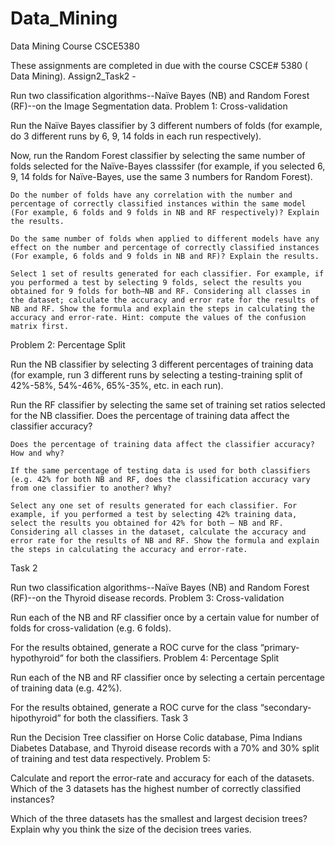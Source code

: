 # Data_Mining
Data Mining Course CSCE5380


These assignments are completed in due with the course CSCE# 5380 ( Data Mining). 
Assign2_Task2 - 

Run two classification algorithms--Naïve Bayes (NB) and Random Forest (RF)--on the Image Segmentation data.
Problem 1: Cross-validation

Run the Naïve Bayes classifier by 3 different numbers of folds (for example, do 3 different runs by 6, 9, 14 folds in each run respectively).

Now, run the Random Forest classifier by selecting the same number of folds selected for the Naïve-Bayes classsifer (for example, if you selected 6, 9, 14 folds for Naïve-Bayes, use the same 3 numbers for Random Forest).

    Do the number of folds have any correlation with the number and percentage of correctly classified instances within the same model (For example, 6 folds and 9 folds in NB and RF respectively)? Explain the results.

    Do the same number of folds when applied to different models have any effect on the number and percentage of correctly classified instances (For example, 6 folds and 9 folds in NB and RF)? Explain the results.

    Select 1 set of results generated for each classifier. For example, if you performed a test by selecting 9 folds, select the results you obtained for 9 folds for both–NB and RF. Considering all classes in the dataset; calculate the accuracy and error rate for the results of NB and RF. Show the formula and explain the steps in calculating the accuracy and error-rate. Hint: compute the values of the confusion matrix first.

Problem 2: Percentage Split

Run the NB classifier by selecting 3 different percentages of training data (for example, run 3 different runs by selecting a testing-training split of 42%-58%, 54%-46%, 65%-35%, etc. in each run).

Run the RF classifier by selecting the same set of training set ratios selected for the NB classifier. Does the percentage of training data affect the classifier accuracy?

    Does the percentage of training data affect the classifier accuracy? How and why?

    If the same percentage of testing data is used for both classifiers (e.g. 42% for both NB and RF, does the classification accuracy vary from one classifier to another? Why?

    Select any one set of results generated for each classifier. For example, if you performed a test by selecting 42% training data, select the results you obtained for 42% for both – NB and RF. Considering all classes in the dataset, calculate the accuracy and error rate for the results of NB and RF. Show the formula and explain the steps in calculating the accuracy and error-rate.

Task 2

Run two classification algorithms--Naïve Bayes (NB) and Random Forest (RF)--on the Thyroid disease records.
Problem 3: Cross-validation

Run each of the NB and RF classifier once by a certain value for number of folds for cross-validation (e.g. 6 folds).

For the results obtained, generate a ROC curve for the class “primary-hypothyroid” for both the classifiers.
Problem 4: Percentage Split

Run each of the NB and RF classifier once by selecting a certain percentage of training data (e.g. 42%).

For the results obtained, generate a ROC curve for the class “secondary-hipothyroid” for both the classifiers.
Task 3

Run the Decision Tree classifier on Horse Colic database, Pima Indians Diabetes Database, and Thyroid disease records with a 70% and 30% split of training and test data respectively.
Problem 5:

Calculate and report the error-rate and accuracy for each of the datasets. Which of the 3 datasets has the highest number of correctly classified instances?

Which of the three datasets has the smallest and largest decision trees? Explain why you think the size of the decision trees varies.
